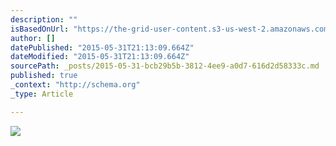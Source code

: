 ```yaml
---
description: ""
isBasedOnUrl: "https://the-grid-user-content.s3-us-west-2.amazonaws.com/e6f7f914-71bc-49d7-90e0-09d2d4437048.jpg"
author: []
datePublished: "2015-05-31T21:13:09.664Z"
dateModified: "2015-05-31T21:13:09.664Z"
sourcePath: _posts/2015-05-31-bcb29b5b-3812-4ee9-a0d7-616d2d58333c.md
published: true
_context: "http://schema.org"
_type: Article

---
```

![](https://the-grid-user-content.s3-us-west-2.amazonaws.com/e6f7f914-71bc-49d7-90e0-09d2d4437048.jpg)